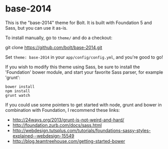base-2014
=========

This is the "base-2014" theme for Bolt. It is built with Foundation 5 and Sass, but you can use it
as-is.

To install manually, go to `theme/` and do a checkout:

  git clone https://github.com/bolt/base-2014.git

Set `theme: base-2014` in your `app/config/config.yml`, and you're good to go!

If you wish to modify this theme using Sass, be sure to install the 'Foundation'
bower module, and start your favorite Sass parser, for example 'grunt':

```
bower install
npm install
grunt watch
```

If you could use some pointers to get started with node, grunt and bower in
combination with Foundation, I recommend these links:

 - http://24ways.org/2013/grunt-is-not-weird-and-hard/
 - http://foundation.zurb.com/docs/sass.html
 - http://webdesign.tutsplus.com/tutorials/foundations-sassy-styles-explained--webdesign-15549
 - http://blog.teamtreehouse.com/getting-started-bower
